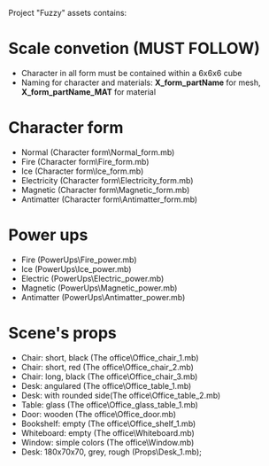 Project "Fuzzy" assets contains:

Scale convetion (MUST FOLLOW)
=============================
*	Character in all form must be contained within a 6x6x6 cube
*	Naming for character and materials: **X_form_partName** for mesh, **X_form_partName_MAT** for material


Character form
==============
*	Normal (Character form\Normal_form.mb)
*	Fire (Character form\Fire_form.mb)
*	Ice (Character form\Ice_form.mb)
*	Electricity (Character form\Electricity_form.mb)
*	Magnetic (Character form\Magnetic_form.mb)
*	Antimatter (Character form\Antimatter_form.mb)

Power ups
=========
*	Fire (PowerUps\Fire_power.mb)
*	Ice (PowerUps\Ice_power.mb)
*	Electric (PowerUps\Electric_power.mb)
*	Magnetic (PowerUps\Magnetic_power.mb)
*	Antimatter (PowerUps\Antimatter_power.mb)

Scene's props
=============
* Chair: short, black (The office\Office_chair_1.mb)
* Chair: short, red (The office\Office_chair_2.mb)
* Chair: long, black (The office\Office_chair_3.mb)
* Desk: angulared (The office\Office_table_1.mb)
* Desk: with rounded side(The office\Office_table_2.mb)
* Table: glass (The office\Office_glass_table_1.mb)
* Door: wooden (The office\Office_door.mb)
* Bookshelf: empty (The office\Office_shelf_1.mb)
* Whiteboard: empty (The office\Whiteboard.mb)
* Window: simple colors (The office\Window.mb)
* Desk: 180x70x70, grey, rough (Props\Desk_1.mb);